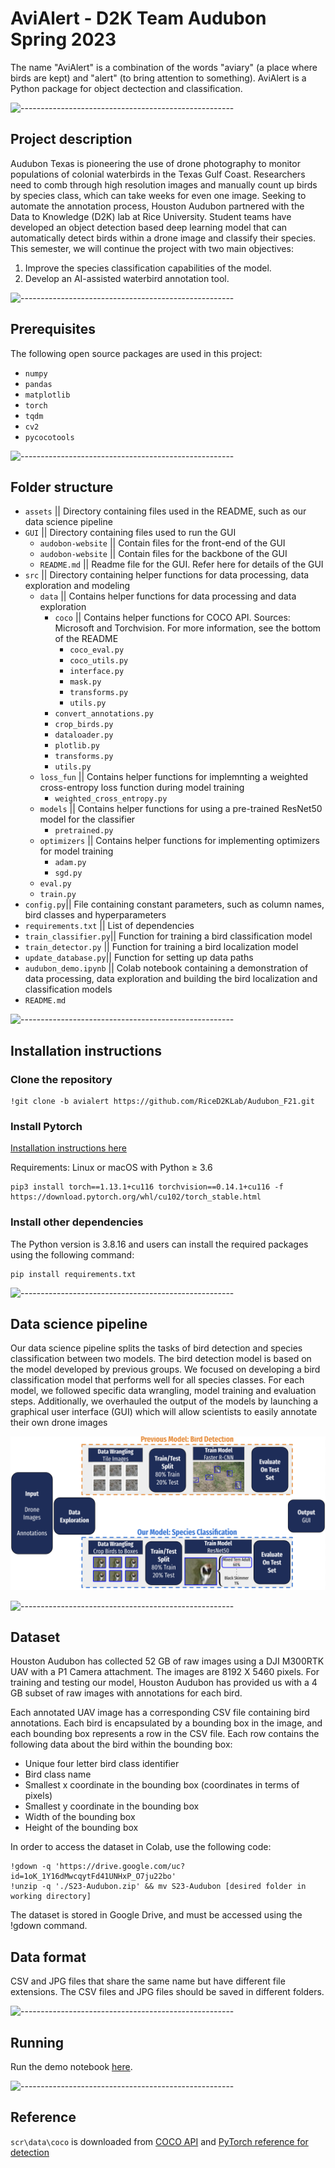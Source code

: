# AviAlert - D2K Team Audubon Spring 2023

The name "AviAlert" is a combination of the words "aviary" (a place where birds are kept) and "alert" (to bring attention to something). AviAlert is a Python package for object dectection and classification.

![-----------------------------------------------------](https://raw.githubusercontent.com/andreasbm/readme/master/assets/lines/rainbow.png)

## Project description
Audubon Texas is pioneering the use of drone photography to monitor populations of colonial waterbirds in the Texas Gulf Coast. Researchers need to comb through high resolution images and manually count up birds by species class, which can take weeks for even one image. Seeking to automate the annotation process, Houston Audubon partnered with the Data to Knowledge (D2K) lab at Rice University. Student teams have developed an object detection based deep learning model that can automatically detect birds within a drone image and classify their species. This semester, we will continue the project with two main objectives:
  1. Improve the species classification capabilities of the model.
  2. Develop an AI-assisted waterbird annotation tool.

![-----------------------------------------------------](https://raw.githubusercontent.com/andreasbm/readme/master/assets/lines/rainbow.png)

## Prerequisites
The following open source packages are used in this project:
  - `numpy`
  - `pandas`
  - `matplotlib`
  - `torch`
  - `tqdm`
  - `cv2`
  - `pycocotools`

![-----------------------------------------------------](https://raw.githubusercontent.com/andreasbm/readme/master/assets/lines/rainbow.png)

## Folder structure

  - `assets` || Directory containing files used in the README, such as our data science pipeline
  - `GUI` || Directory containing files used to run the GUI
    - `audobon-website` || Contain files for the front-end of the GUI
    - `audobon-website` || Contain files for the backbone of the GUI
    - `README.md` || Readme file for the GUI. Refer here for details of the GUI
  - `src` || Directory containing helper functions for data processing, data exploration and modeling
    - `data` || Contains helper functions for data processing and data exploration
       - `coco` || Contains helper functions for COCO API. Sources: Microsoft and Torchvision. For more information, see the bottom of the README
         - `coco_eval.py`
         - `coco_utils.py`
         - `interface.py`
         - `mask.py`
         - `transforms.py`
         - `utils.py`
      - `convert_annotations.py`
      - `crop_birds.py`
      - `dataloader.py`
      - `plotlib.py`
      - `transforms.py`
      - `utils.py`
    - `loss_fun` || Contains helper functions for implemnting a weighted cross-entropy loss function during model training
      - `weighted_cross_entropy.py`
    - `models` || Contains helper functions for using a pre-trained ResNet50 model for the classifier
      - `pretrained.py`
    - `optimizers` || Contains helper functions for implementing optimizers for model training
      - `adam.py`
      - `sgd.py`
    - `eval.py`
    - `train.py`
  - `config.py`|| File containing constant parameters, such as column names, bird classes and hyperparameters
  - `requirements.txt` || List of dependencies 
  - `train_classifier.py`|| Function for training a bird classification model
  - `train_detector.py` || Function for training a bird localization model
  - `update_database.py`|| Function for setting up data paths
  - `audubon_demo.ipynb` || Colab notebook containing a demonstration of data processing, data exploration and building the bird localization and classification models
  - `README.md`

![-----------------------------------------------------](https://raw.githubusercontent.com/andreasbm/readme/master/assets/lines/rainbow.png)

## Installation instructions

 ### Clone the repository

  ```linux
  !git clone -b avialert https://github.com/RiceD2KLab/Audubon_F21.git
  ```
 ### Install Pytorch

  <a href="https://pytorch.org/get-started/locally/">Installation instructions here</a> <br>

  Requirements: Linux or macOS with Python ≥ 3.6

  ```linux
  pip3 install torch==1.13.1+cu116 torchvision==0.14.1+cu116 -f https://download.pytorch.org/whl/cu102/torch_stable.html
  ```

 ### Install other dependencies

  The Python version is 3.8.16 and users can install the required packages using the following command:

  ```linux
  pip install requirements.txt
  ```

![-----------------------------------------------------](https://raw.githubusercontent.com/andreasbm/readme/master/assets/lines/rainbow.png)

## Data science pipeline
Our data science pipeline splits the tasks of bird detection and species classification between two models. The bird detection model is based on the model developed by previous groups. We focused on developing a bird classification model that performs well for all species classes. For each model, we followed specific data wrangling, model training and evaluation steps. Additionally, we overhauled the output of the models by launching a graphical user interface (GUI) which will allow scientists to easily annotate their own drone images

<img src="assets/data science pipeline.png">

![-----------------------------------------------------](https://raw.githubusercontent.com/andreasbm/readme/master/assets/lines/rainbow.png)

## Dataset
Houston Audubon has collected 52 GB of raw images using a DJI M300RTK UAV with a P1 Camera attachment. The images are 8192 X 5460 pixels. For training and testing our model, Houston Audubon has provided us with a 4 GB subset of raw images with annotations for each bird.

Each annotated UAV image has a corresponding CSV file containing bird annotations. Each bird is encapsulated by a bounding box in the image, and each bounding box represents a row in the CSV file. Each row contains the following data about the bird within the bounding box:

  - Unique four letter bird class identifier 
  - Bird class name 
  - Smallest x coordinate in the bounding box (coordinates in terms of pixels)
  - Smallest y coordinate in the bounding box
  - Width of the bounding box
  - Height of the bounding box

In order to access the dataset in Colab, use the following code:

```
!gdown -q 'https://drive.google.com/uc?id=1oK_1Y16dMwcqytFd41UNHxP_O7ju22bo'
!unzip -q './S23-Audubon.zip' && mv S23-Audubon [desired folder in working directory] 
```

The dataset is stored in Google Drive, and must be accessed using the !gdown command. 

## Data format

CSV and JPG files that share the same name but have different file extensions. The CSV files and JPG files should be saved in different folders.

![-----------------------------------------------------](https://raw.githubusercontent.com/andreasbm/readme/master/assets/lines/rainbow.png)

## Running

Run the demo notebook [here](https://colab.research.google.com/drive/1TiGTjLM1XzjMOdD-v-PrEPylSTFlBXjL?usp=sharing).

![-----------------------------------------------------](https://raw.githubusercontent.com/andreasbm/readme/master/assets/lines/rainbow.png)

## Reference

`scr\data\coco` is downloaded from [COCO API](https://github.com/cocodataset/cocoapi/tree/master/PythonAPI/pycocotools) and [PyTorch reference for detection](https://github.com/pytorch/vision/tree/main/references/detection)
